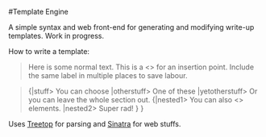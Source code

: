 #Template Engine

A simple syntax and web front-end for generating and modifying write-up templates. Work in progress.

How to write a template:

>Here is some normal text. This is a <<variable>> for an insertion point. Include the same label in multiple places to save labour.

>{|stuff> You can choose |otherstuff> One of these |yetotherstuff> Or you can leave the whole section out. {|nested1> You can also <<nest>> elements. |nested2> Super rad! } }

Uses [Treetop](http://treetop.rubyforge.org/) for parsing and [Sinatra](http://www.sinatrarb.com/) for web stuffs.

